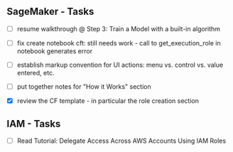 
## SageMaker - Tasks

* [ ] resume walkthrough @ Step 3: Train a Model with a built-in algorithm
* [ ] fix create notebook cft: still needs work - call to get_execution_role in notebook generates error
* [ ] establish markup convention for UI actions: menu vs. control vs. value entered, etc.
* [ ] put together notes for "How it Works" section

* [x] review the CF template - in particular the role creation section

## IAM - Tasks

* [ ] Read Tutorial: Delegate Access Across AWS Accounts Using IAM Roles





